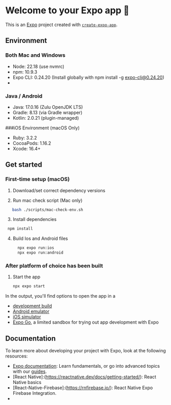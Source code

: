 # Welcome to your Expo app 👋

This is an [Expo](https://expo.dev) project created with [`create-expo-app`](https://www.npmjs.com/package/create-expo-app).



## Environment
### Both Mac and Windows 

- Node: 22.18 (use nvmrc) 
- npm: 10.9.3
- Expo CLI: 0.24.20 (Install globally with npm install -g expo-cli@0.24.20)
- 
### Java / Android

- Java: 17.0.16 (Zulu OpenJDK LTS)
- Gradle: 8.13 (via Gradle wrapper)
- Kotlin: 2.0.21 (plugin-managed)
  
###iOS Environment (macOS Only)
- Ruby: 3.2.2
- CocoaPods: 1.16.2
- Xcode: 16.4+
  
## Get started
### First-time setup (macOS)
1. Download/set correct dependency versions

2. Run mac check script (Mac only)
  ``` bash
     bash ./scripts/mac-check-env.sh
  ```
3. Install dependencies
  ```bash
   npm install
  ```
4. Build Ios and Android files
   ``` bash
     npx expo run:ios
     npx expo run:android
   ```
### After platform of choice has been built
1. Start the app

   ```bash
   npx expo start
   ```

In the output, you'll find options to open the app in a

- [development build](https://docs.expo.dev/develop/development-builds/introduction/)
- [Android emulator](https://docs.expo.dev/workflow/android-studio-emulator/)
- [iOS simulator](https://docs.expo.dev/workflow/ios-simulator/)
- [Expo Go](https://expo.dev/go), a limited sandbox for trying out app development with Expo

## Documentation

To learn more about developing your project with Expo, look at the following resources:

- [Expo documentation](https://docs.expo.dev/): Learn fundamentals, or go into advanced topics with our [guides](https://docs.expo.dev/guides).
- [React Native]:(https://reactnative.dev/docs/getting-started/): React Native basics
- [React-Native-Firebase]:(https://rnfirebase.io/): React Native Expo Firebase Integration.
- 
